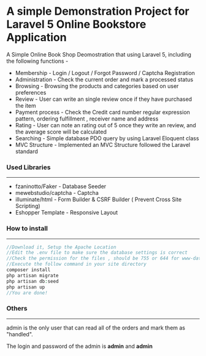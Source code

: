 # A simple Demonstration Project for Laravel 5 Online Bookstore Application

A Simple Online Book Shop Deomostration that using Laravel 5, including the following functions -
* Membership      - Login / Logout / Forgot Password / Captcha Registration
* Administration  - Check the current order and mark a processed status
* Browsing        - Browsing the products and categories based on user preferences
* Review          - User can write an single review once if they have purchased the item
* Payment process - Check the Credit card number regular expression pattern, ordering fulfillment , receiver name and address
* Rating          - User can note an rating out of 5 once they write an review, and the average score will be calculated
* Searching       - Simple database PDO query by using Laravel Eloquent class
* MVC Structure   - Implemented an MVC Structure followed the Laravel standard

### Used Libraries
----------
* fzaninotto/Faker     - Database Seeder
* mewebstudio/captcha  - Captcha
* illuminate/html      - Form Builder & CSRF Builder ( Prevent Cross Site Scripting)
* Eshopper Template    - Responsive Layout

### How to install
---------
```php
//Download it, Setup the Apache Location
//Edit the .env file to make sure the database settings is correct
//Check the permission for the files , should be 755 or 644 for www-data:www-data ( owner : your-server)
//Execute the follow command in your site directory
composer install
php artisan migrate
php artisan db:seed
php artisan up
//You are done!
```

### Others
----------
admin is the only user that can read all of the orders and mark them as "handled".

The login and password of the admin is **admin** and **admin**

